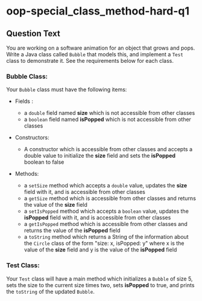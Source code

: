 # oop-special_class_method-hard-q1

## Question Text

You are working on a software animation for an object that grows and pops. Write a Java class called `Bubble`
that models this, and implement a `Test` class to demonstrate it. See the requirements below for each class.

### Bubble Class:

Your `Bubble` class must have the following items:

- Fields :
    - a `double` field named **size** which is not accessible from other classes
    - a `boolean` field named **isPopped** which is not accessible from other classes

- Constructors:
    - A constructor which is accessible from other classes and accepts a double value to initialize the **size** field
      and sets the **isPopped** boolean to false

- Methods:
    - a `setSize` method which accepts a `double` value, updates the **size** field with it, and is accessible from
      other classes
    - a `getSize` method which is accessible from other classes and returns the value of the **size** field
    - a `setIsPopped` method which accepts a `boolean` value, updates the **isPopped** field with it, and is accessible
      from other classes
    - a `getIsPopped` method which is accessible from other classes and returns the value of the **isPopped** field
    - a `toString` method which returns a String of the information about the `Circle` class of the form "size: x,
      isPopped: y" where x is the value of the **size** field and y is the value of the **isPopped** field

### Test Class:

Your `Test` class will have a main method which initializes a `Bubble` of size 5, sets the size to the current size
times two, sets **isPopped** to true, and prints the `toString` of the updated `Bubble`.

